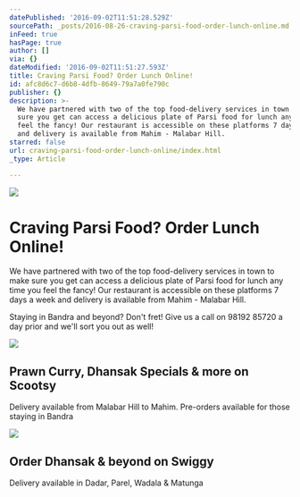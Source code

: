 ```yaml
---
datePublished: '2016-09-02T11:51:28.529Z'
sourcePath: _posts/2016-08-26-craving-parsi-food-order-lunch-online.md
inFeed: true
hasPage: true
author: []
via: {}
dateModified: '2016-09-02T11:51:27.593Z'
title: Craving Parsi Food? Order Lunch Online!
id: afc8d6c7-d6b8-4dfb-8649-79a7a0fe790c
publisher: {}
description: >-
  We have partnered with two of the top food-delivery services in town to make
  sure you get can access a delicious plate of Parsi food for lunch any time you
  feel the fancy! Our restaurant is accessible on these platforms 7 days a week
  and delivery is available from Mahim - Malabar Hill.
starred: false
url: craving-parsi-food-order-lunch-online/index.html
_type: Article

---
```

![](https://the-grid-user-content.s3-us-west-2.amazonaws.com/e8d6bf95-861f-44e7-a567-b5f638df34e9.jpg)

# Craving Parsi Food? Order Lunch Online!

We have partnered with two of the top food-delivery services in town to make sure you get can access a delicious plate of Parsi food for lunch any time you feel the fancy! Our restaurant is accessible on these platforms 7 days a week and delivery is available from Mahim - Malabar Hill.

Staying in Bandra and beyond? Don't fret! Give us a call on 98192 85720 a day prior and we'll sort you out as well!

<article style=""><img src="https://s3-us-west-2.amazonaws.com/the-grid-img/p/6d755084542893870f912070dd22e3dff05ed80b.jpg" /><h1>Prawn Curry, Dhansak Specials &amp; more on Scootsy</h1><p>Delivery available from Malabar Hill to Mahim. Pre-orders available for those staying in Bandra</p></article>

<article style=""><img src="https://s3-us-west-2.amazonaws.com/the-grid-img/p/8211cd8fe446edbf7efecfa3a004d0afbcd247c2" /><h1>Order Dhansak &amp; beyond on Swiggy</h1><p>Delivery available in Dadar, Parel, Wadala &amp; Matunga</p></article>